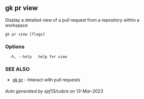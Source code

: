 ## gk pr view

Display a detailed view of a pull request from a repository within a workspace

```
gk pr view [flags]
```

### Options

```
  -h, --help   help for view
```

### SEE ALSO

* [gk pr](gk_pr.md)	 - Interact with pull requests

###### Auto generated by spf13/cobra on 13-Mar-2023
